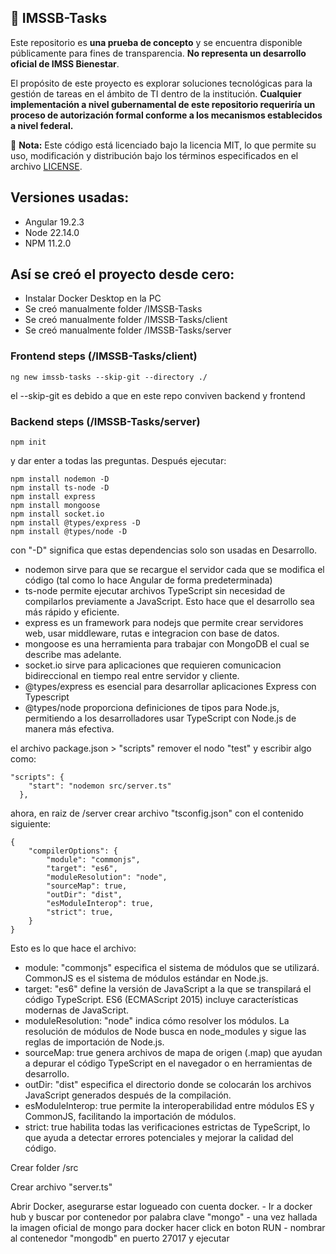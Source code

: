 
## 🚀 IMSSB-Tasks

Este repositorio es **una prueba de concepto** y se encuentra disponible públicamente para fines de transparencia. **No representa un desarrollo oficial de IMSS Bienestar**.

El propósito de este proyecto es explorar soluciones tecnológicas para la gestión de tareas en el ámbito de TI dentro de la institución. **Cualquier implementación a nivel gubernamental de este repositorio requeriría un proceso de autorización formal conforme a los mecanismos establecidos a nivel federal.**

📌 **Nota:** Este código está licenciado bajo la licencia MIT, lo que permite su uso, modificación y distribución bajo los términos especificados en el archivo [LICENSE](LICENSE).


## Versiones usadas:
- Angular 19.2.3
- Node 22.14.0
- NPM 11.2.0


## Así se creó el proyecto desde cero:

- Instalar Docker Desktop en la PC 
- Se creó manualmente folder /IMSSB-Tasks 
- Se creó manualmente folder /IMSSB-Tasks/client
- Se creó manualmente folder /IMSSB-Tasks/server


### Frontend steps (/IMSSB-Tasks/client) 

```
ng new imssb-tasks --skip-git --directory ./ 
```
el --skip-git es debido a que en este repo conviven backend y frontend

### Backend steps (/IMSSB-Tasks/server) 

```
npm init 
```

y dar enter a todas las preguntas. Después ejecutar:

```
npm install nodemon -D
npm install ts-node -D
npm install express
npm install mongoose
npm install socket.io
npm install @types/express -D
npm install @types/node -D
```

con "-D" significa que estas dependencias solo son usadas en Desarrollo.

- nodemon sirve para que se recargue el servidor cada que se modifica el código (tal como lo hace Angular de forma predeterminada)
- ts-node permite ejecutar archivos TypeScript sin necesidad de compilarlos previamente a JavaScript. Esto hace que el desarrollo sea más rápido y eficiente. 
- express es un framework para nodejs que permite crear servidores web, usar middleware, rutas e integracion con base de datos.
- mongoose es una herramienta para trabajar con MongoDB el cual se describe mas adelante.
- socket.io sirve para aplicaciones que requieren comunicacion bidireccional en tiempo real entre servidor y cliente.
- @types/express es esencial para desarrollar aplicaciones Express con Typescript
- @types/node proporciona definiciones de tipos para Node.js, permitiendo a los desarrolladores usar TypeScript con Node.js de manera más efectiva.

el archivo package.json > "scripts" remover el nodo "test" y escribir algo como:

```
"scripts": {
    "start": "nodemon src/server.ts"
  },
```

ahora, en raiz de /server crear archivo "tsconfig.json" con el contenido siguiente:
```
{
    "compilerOptions": {
        "module": "commonjs",
        "target": "es6",        
        "moduleResolution": "node",
        "sourceMap": true,
        "outDir": "dist",
        "esModuleInterop": true,
        "strict": true,
    }
}
```

Esto es lo que hace el archivo:

- module: "commonjs" especifica el sistema de módulos que se utilizará. CommonJS es el sistema de módulos estándar en Node.js.
- target: "es6" define la versión de JavaScript a la que se transpilará el código TypeScript. ES6 (ECMAScript 2015) incluye características modernas de JavaScript.
- moduleResolution: "node" indica cómo resolver los módulos. La resolución de módulos de Node busca en node_modules y sigue las reglas de importación de Node.js.
- sourceMap: true genera archivos de mapa de origen (.map) que ayudan a depurar el código TypeScript en el navegador o en herramientas de desarrollo.
- outDir: "dist" especifica el directorio donde se colocarán los archivos JavaScript generados después de la compilación.
- esModuleInterop: true permite la interoperabilidad entre módulos ES y CommonJS, facilitando la importación de módulos.
- strict: true habilita todas las verificaciones estrictas de TypeScript, lo que ayuda a detectar errores potenciales y mejorar la calidad del código.

Crear folder /src 

Crear archivo "server.ts"

Abrir Docker, asegurarse estar logueado con cuenta docker.
		- Ir a docker hub y buscar por contenedor por palabra clave "mongo"
		- una vez hallada la imagen oficial de mongo para docker hacer click en boton RUN
		- nombrar al contenedor "mongodb" en puerto 27017 y ejecutar
		





